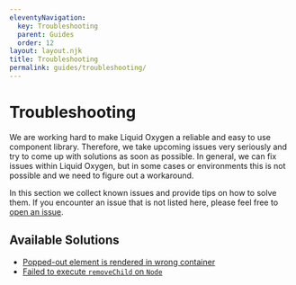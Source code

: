 ```yaml
---
eleventyNavigation:
  key: Troubleshooting
  parent: Guides
  order: 12
layout: layout.njk
title: Troubleshooting
permalink: guides/troubleshooting/
---
```


# Troubleshooting

We are working hard to make Liquid Oxygen a reliable and easy to use component library. Therefore, we take upcoming issues very seriously and try to come up with solutions as soon as possible. In general, we can fix issues within Liquid Oxygen, but in some cases or environments this is not possible and we need to figure out a workaround.

In this section we collect known issues and provide tips on how to solve them. If you encounter an issue that is not listed here, please feel free to [open an issue](https://github.com/emdgroup-liquid/liquid/issues/new?assignees=&labels=bug%2Ctriage&template=bug_report.yml&title=bug%3A+).

## Available Solutions

- [Popped-out element is rendered in wrong container](guides/troubleshooting/popped-out-element-is-rendered-in-wrong-container)
- [Failed to execute `removeChild` on `Node`](guides/troubleshooting/failed-to-execute-removeChild-on-node)

<docs-page-nav prev-href="guides/sandbox-applications/" next-title="FAQ" next-href="guides/faq/"></docs-page-nav>
